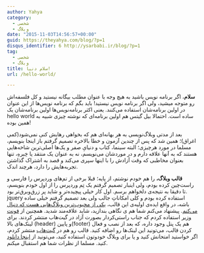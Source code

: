 ```yaml
---
author: Yahya
category:
  - شخصی
  - وبلاگ
date: "2015-11-03T14:56:57+00:00"
guid: https://theyahya.com/blog/?p=1
disqus_identifier: 6 http://ysarbabi.ir/blog/?p=1
tag:
  - شخصی
  - وبلاگ
title: سلام دنیا!
url: /hello-world/

---
```

**سلام**، اگر برنامه نویس باشید به هیچ وجه با عنوان مطلب بیگانه نیستید و کل فلسفه‌اش رو متوجه میشید، ولی اگر برنامه نویس نیستید! باید بگم که برنامه نویس‌ها از این عنوان در اولین برنامه‌شان استفاده می‌کنند. یعنی اکثر برنامه‌نویس‌ها اولین برنامه‌شان یک hello world ساده است. احتمالا بیل گیتس هم اولین برنامه‌ای که نوشته چیزی شبیه به همین بوده!

بعد از مدتی وبلاگ‌نویسی به هر بهانه‌ای هم که بخواهی رهایش کنی نمی‌شود(کمی اغراق)؛ همین شد که پس از چندین آزمون و خطا بالاخره تصمیم گرفتم باز اینجا بنویسم، مسلما در مورد هرچیزی؛ البته سینما، کتاب و دنیایِ صفر و یک‌ها اصلی‌ترین شاخه‌هایی هستند که به آنها علاقه دارم و در موردشان می‌نویسم، نه به عنوان یک منتقد یا خِبرهِ، تنها بعنوان مخاطبی که وقت آزادش را با اینها سپری می‌کند و قصد به اشتراک گذاشتن تجربه‌هایش را دارد، هرچند اندک.

**قالب وبلاگ،** را هم خودم نوشتم، از پایه؛ قبلا برخی از تم‌های وردپرس را فارسی و راست‌چین کرده بودم، ولی اینبار تصمیم گرفتم یک تِم وردپرس را از اول خودم بنویسم، تا دقیقا به نتیجه‌ی دلخواهم برسم. اول کار خیلی پیچیده‌تر و شاید پر زرق‌وبرق‌تر بود. jquery استفاده کرده بودم و کلی امکاناتِ جالب ولی بعد تصمیم گرفتم خیلی ساده باشه، در واقع ایده‌ی اولیه‌ی این قالب، [یکی از محبوب‌ترین وبلاگ‌هایی هست که دنبال می‌کنم](http://zenhabits.net/). پیشنهاد می‌کنم شما هم ی نگاهی بندازید، شاید علاقه‌مند شدید. همچنین از [فونت وزیر](http://rastikerdar.github.io/vazir-font/) استفاده کردم که جناب راستی‌کردار بصورت آزاد در گیت‌هاب منتشر کردند. برای لینک‌های بالا (header) و پایین(footer) هم یک پنل وجود داره، که بعد از نصب و فعال کردن قالب، می‌تونید این لینک‌ها رو اضافه کنید. قالب رو هم در [گیت‌هاب](https://github.com/ysarbabi/thewhite) منتشر کردم، اگر خواستید امتحانش کنید و یا برای وبلاگ خودوتون استفاده کنید، می‌تونید از [اینجا دانلود](https://github.com/ysarbabi/thewhite/releases/latest) کنید. مسلما از نظرات شما هم استقبال میکنم.
